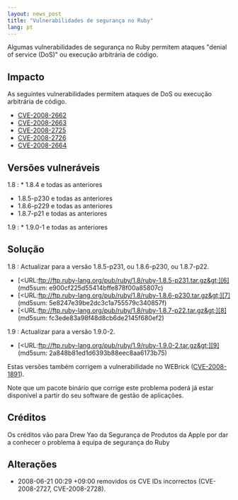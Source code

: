 ```yaml
---
layout: news_post
title: "Vulnerabilidades de segurança no Ruby"
lang: pt
---
```


Algumas vulnerabilidades de segurança no Ruby permitem ataques \"denial
of service (DoS)\" ou execução arbitrária de código.

## Impacto

As seguintes vulnerabilidades permitem ataques de DoS ou execução
arbitrária de código.

* [CVE-2008-2662][1]
* [CVE-2008-2663][2]
* [CVE-2008-2725][3]
* [CVE-2008-2726][4]
* [CVE-2008-2664][5]

## Versões vulneráveis

1.8
: * 1\.8.4 e todas as anteriores
  * 1\.8.5-p230 e todas as anteriores
  * 1\.8.6-p229 e todas as anteriores
  * 1\.8.7-p21 e todas as anteriores

1.9
: * 1\.9.0-1 e todas as anteriores

## Solução

1.8
: Actualizar para a versão 1.8.5-p231, ou 1.8.6-p230, ou 1.8.7-p22.
  * [&lt;URL:ftp://ftp.ruby-lang.org/pub/ruby/1.8/ruby-1.8.5-p231.tar.gz&gt;][6]
    (md5sum: e900cf225d55414bffe878f00a85807c)
  * [&lt;URL:ftp://ftp.ruby-lang.org/pub/ruby/1.8/ruby-1.8.6-p230.tar.gz&gt;][7]
    (md5sum: 5e8247e39be2dc3c1a755579c340857f)
  * [&lt;URL:ftp://ftp.ruby-lang.org/pub/ruby/1.8/ruby-1.8.7-p22.tar.gz&gt;][8]
    (md5sum: fc3ede83a98f48d8cb6de2145f680ef2)

1.9
: Actualizar para a versão 1.9.0-2.
  * [&lt;URL:ftp://ftp.ruby-lang.org/pub/ruby/1.9/ruby-1.9.0-2.tar.gz&gt;][9]
    (md5sum: 2a848b81ed1d6393b88eec8aa6173b75)

Estas versões também corrigem a vulnerabilidade no WEBrick
([CVE-2008-1891][10]).

Note que um pacote binário que corrige este problema poderá já estar
disponível a partir do seu software de gestão de aplicações.

## Créditos

Os créditos vão para Drew Yao da Segurança de Produtos da Apple por dar
a conhecer o problema à equipa de segurança do Ruby

## Alterações

* 2008-06-21 00:29 +09:00 removidos os CVE IDs incorrectos
  (CVE-2008-2727, CVE-2008-2728).



[1]: http://cve.mitre.org/cgi-bin/cvename.cgi?name=CVE-2008-2662
[2]: http://cve.mitre.org/cgi-bin/cvename.cgi?name=CVE-2008-2663
[3]: http://cve.mitre.org/cgi-bin/cvename.cgi?name=CVE-2008-2725
[4]: http://cve.mitre.org/cgi-bin/cvename.cgi?name=CVE-2008-2726
[5]: http://cve.mitre.org/cgi-bin/cvename.cgi?name=CVE-2008-2664
[6]: ftp://ftp.ruby-lang.org/pub/ruby/1.8/ruby-1.8.5-p231.tar.gz
[7]: ftp://ftp.ruby-lang.org/pub/ruby/1.8/ruby-1.8.6-p230.tar.gz
[8]: ftp://ftp.ruby-lang.org/pub/ruby/1.8/ruby-1.8.7-p22.tar.gz
[9]: ftp://ftp.ruby-lang.org/pub/ruby/1.9/ruby-1.9.0-2.tar.gz
[10]: http://cve.mitre.org/cgi-bin/cvename.cgi?name=CVE-2008-1891
